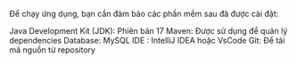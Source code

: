Để chạy ứng dụng, bạn cần đảm bảo các phần mềm sau đã được cài đặt:

Java Development Kit (JDK): Phiên bản 17
Maven: Được sử dụng để quản lý dependencies
Database: MySQL
IDE : IntelliJ IDEA hoặc VsCode
Git: Để tải mã nguồn từ repository
